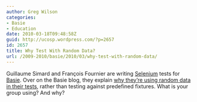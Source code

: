 ```yaml
---
author: Greg Wilson
categories:
- Basie
- Education
date: 2010-03-18T09:48:58Z
guid: http://ucosp.wordpress.com/?p=2657
id: 2657
title: Why Test With Random Data?
url: /2009-2010/basie/2010/03/why-test-with-random-data/
---
```


Guillaume Simard and François Fournier are writing [Selenium](http://seleniumhq.org/) tests for [Basie](http://basieproject.org). Over on the Basie blog, they explain [why they&#8217;re using random data in their tests](http://blog.basieproject.org/?p=2601), rather than testing against predefined fixtures. What is your group using? And why?